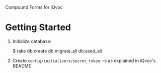 Compound Forms for iQvoc


Getting Started
===============

1. Initialize database:

    $ rake db:create db:migrate_all db:seed_all

2. Create `config/initializers/secret_token.rb` as explained in iQvoc's README
